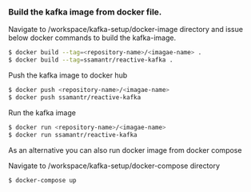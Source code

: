 
### Build the kafka image from docker file.

Navigate to /workspace/kafka-setup/docker-image directory and issue below docker commands to build the kafka-image.

```bash
$ docker build --tag=<repository-name>/<imagae-name> .
$ docker build --tag=ssamantr/reactive-kafka .
```

Push the kafka image to docker hub
```bash
$ docker push <repository-name>/<imagae-name>
$ docker push ssamantr/reactive-kafka
```

Run the kafka image
```bash
$ docker run <repository-name>/<imagae-name>
$ docker run ssamantr/reactive-kafka
```

As an alternative you can also run docker image from docker compose

Navigate to /workspace/kafka-setup/docker-compose directory

```bash
$ docker-compose up
```


